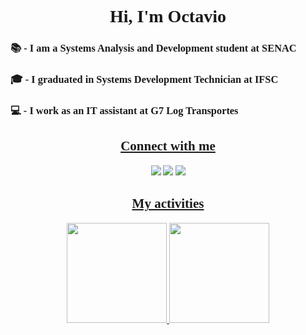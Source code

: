 <h1 style="text-align:center; font-family: Agency FB;">👋 Hi, I'm Octavio 👦</h1>

<h3 style="text-align:left; font-family: Agency FB;">📚 - I am a Systems Analysis and Development student at SENAC</h3>
<h3 style="text-align:left; font-family: Agency FB;">🎓 - I graduated in Systems Development Technician at IFSC</h3>
<h3 style="text-align:left; font-family: Agency FB;">💻 - I work as an IT assistant at G7 Log Transportes</h3>

<u><h2 style="text-align:center; font-family: Agency FB;">Connect with me</h2></u>
<p style="text-align:center; font-family: Agency FB;">
  <a href="https://github.com/Octavio1Naspolini" target="_blank"><img src="https://img.shields.io/badge/Github-100000?style=for-the-badge&logo=github&logoColor=white" target="_blank"></a>
  <a href="https://br.linkedin.com/in/octavio-naspolini-neto-5347261b5" target="_blank"><img src="https://img.shields.io/badge/-LinkedIn-%230077B5?style=for-the-badge&logo=linkedin&logoColor=white" target="_blank"></a>
  <a href="https://trello.com/u/octavionaspolinineto" target="_blank"><img src="https://img.shields.io/badge/Trello-0052CC?style=for-the-badge&logo=trello&logoColor=white" target="_blank"></a>
</p>

<div align="center">
  <u><h2 style="text-align:center; font-family: Agency FB;">My activities</h2></u>
  <a href="https://github.com/Octavio1Naspolini">
  <img height="160em" src="https://github-readme-stats.vercel.app/api/top-langs/?username=Octavio1Naspolini&layout=compact&langs_count=7&theme=gruvbox"/>
  <img height='160em' src='https://github-readme-streak-stats.herokuapp.com?user=Octavio1Naspolini&theme=gruvbox&date_format=j%20M%5B%20Y%5D&fire=DD0000&ring=52DD81&dates=52DD81&stroke=ABCFDD' />
</div>
